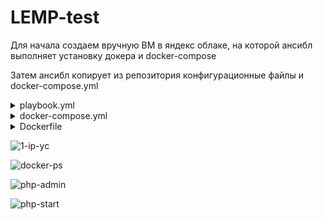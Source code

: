 # LEMP-test

Для начала создаем вручную ВМ в яндекс облаке, на которой ансибл выполняет установку докера и docker-compose

Затем ансибл копирует из репозитория конфигурационные файлы и docker-compose.yml

<details close>
<summary>playbook.yml</summary>
<br>
 
 ```
---
- name: My test task - installing LEMP using docker-compose
  hosts: all
  vars:
    server_hostname: www.my-test-task.com
  tasks:
    - name: install packages
      yum: name={{ item }} state=latest update_cache=yes
      with_items:
        - git
        - wget
        - curl

    - name: Add Docker repo
      get_url:
        url: https://download.docker.com/linux/centos/docker-ce.repo
        dest: /etc/yum.repos.d/docker-ce.repo
      become: yes
 
    - name: Install Docker
      package:
        name: docker-ce
        state: latest
      become: yes
 
    - name: Start Docker service
      service:
        name: docker
        state: started
        enabled: yes
      become: yes
 
    - name: Add user to docker group
      user:
        name: user
        groups: docker
        append: yes
      become: yes

    - name: install docker-compose
      shell: sudo curl -L "https://github.com/docker/compose/releases/download/1.23.2/docker-compose-$(uname -s)-$(uname -m)" -o /usr/local/bin/docker-compose && sudo chmod +x /usr/local/bin/docker-compose

    - name: Start docker daemon
      service: name=docker state=started enabled=yes

    - name: Deploy site files from Github repository
      git: repo=https://github.com/AlexanderM33/LEMP-test.git dest=/home/user/docker-compose-lemp-stack update=yes force=yes

    - name: deploy Docker Compose stack
      community.docker.docker_compose_v2:
        project_src: /home/user/docker-compose-lemp-stack/docker-compose-LEMP/
        files:
        - docker-compose.yml
 ```
 </details>


<details close>
<summary>docker-compose.yml</summary>
<br>
 
 ```
version: '3.8'

# Services
services:

    # PHP Service
    php:
        build:
            dockerfile: php-dockerfile
        volumes:
            - './php-files:/var/www/html'
        depends_on:
            - mariadb

    # Nginx Service
    nginx:
        image: nginx:latest
        ports:
            - 80:80
        links:
            - 'php'
        volumes:
            - './php-files:/var/www/html'
            - './nginx-conf:/etc/nginx/conf.d'
        depends_on:
            - php

    # MariaDB Service
    mariadb:
        image: mariadb:10.9
        environment:
            MYSQL_ROOT_PASSWORD: your_password
        volumes:
            - mysqldata:/var/lib/mysql

    # phpMyAdmin Service
    phpmyadmin:
        image: phpmyadmin/phpmyadmin:latest
        ports:
            - 8080:80
        environment:
            PMA_HOST: mariadb
        depends_on:
            - mariadb

# Volumes
volumes:

  mysqldata:
 ```
 </details>

<details close>
<summary>Dockerfile</summary>
<br>
 
 ```
FROM php:8.2-fpm

# Installing dependencies for the PHP modules
RUN apt-get update && \
    apt-get install -y zip libzip-dev libpng-dev

# Installing additional PHP modules
RUN docker-php-ext-install mysqli pdo pdo_mysql gd zip
 ```
 </details>

![1-ip-yc](https://github.com/user-attachments/assets/c3736bdd-4f07-4657-b03f-dd064291d9aa)

![docker-ps](https://github.com/user-attachments/assets/85d07510-97a1-4830-9324-041767522382)

![php-admin](https://github.com/user-attachments/assets/d7880fe3-bf52-4258-b4a4-5e298332abeb)

![php-start](https://github.com/user-attachments/assets/977059fa-5f83-46a9-b834-dbb092ee1f3f)
